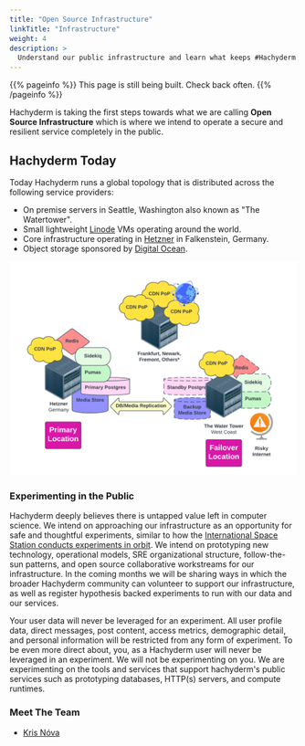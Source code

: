```yaml
---
title: "Open Source Infrastructure"
linkTitle: "Infrastructure"
weight: 4
description: >
  Understand our public infrastructure and learn what keeps #Hachyderm online.
---
```


{{% pageinfo %}}
This page is still being built. Check back often.
{{% /pageinfo %}}

Hachyderm is taking the first steps towards what we are calling **Open Source Infrastructure** which is where we intend to operate a secure and resilient service completely in the public.

## Hachyderm Today

Today Hachyderm runs a global topology that is distributed across the following service providers:

 - On premise servers in Seattle, Washington also known as "The Watertower".
 - Small lightweight [Linode](https://www.linode.com/) VMs operating around the world.
 - Core infrastructure operating in [Hetzner](https://www.hetzner.com/) in Falkenstein, Germany.
 - Object storage sponsored by [Digital Ocean](https://www.digitalocean.com/products/spaces).

![](topology-v2.png)


### Experimenting in the Public

Hachyderm deeply believes there is untapped value left in computer science. We intend on approaching our infrastructure as an opportunity for safe and thoughtful experiments, similar to how the [International Space Station conducts experiments in orbit](https://www.nasa.gov/mission_pages/station/research/experiments_category). We intend on prototyping new technology, operational models, SRE organizational structure, follow-the-sun patterns, and open source collaborative workstreams for our infrastructure. In the coming months we will be sharing ways in which the broader Hachyderm community can volunteer to support our infrastructure, as well as register hypothesis backed experiments to run with our data and our services. 

Your user data will never be leveraged for an experiment. All user profile data, direct messages, post content, access metrics, demographic detail, and personal information will be restricted from any form of experiment. To be even more direct about, you, as a Hachyderm user will never be leveraged in an experiment. We will not be experimenting on you. We are experimenting on the tools and services that support hachyderm's public services such as prototyping databases, HTTP(s) servers, and compute runtimes.

### Meet The Team 

 - [Kris Nóva](https://hachyderm.io/@nova)


